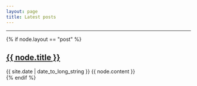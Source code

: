 ```yaml
---
layout: page
title: Latest posts
---
```


<hr>

{% if node.layout == "post" %}
  <article>
    <h2>
      <a href="{{ node.url }}">
        {{ node.title }}
      </a>
    </h2>
    <time datetime="{{ node.date | date: "%Y-%m-%d" }}">{{ site.date | date_to_long_string }}</time>
    {{ node.content }}
  </article>
{% endif %}